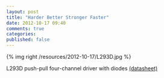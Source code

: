 ```yaml
---
layout: post
title: "Harder Better Stronger Faster"
date: 2012-10-17 09:40
comments: true
categories: 
published: false
---
```


{% img right /resources/2012-10-17/L293D.jpg %}

L293D push-pull four-channel driver with diodes [(datasheet)](/resources/L293D_ST.pdf)

